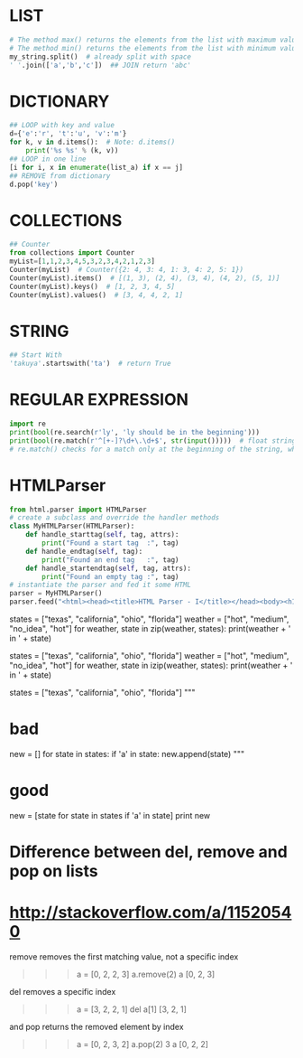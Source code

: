 # LIST
```python
# The method max() returns the elements from the list with maximum value
# The method min() returns the elements from the list with minimum value.
my_string.split()  # already split with space
' '.join(['a','b','c'])  ## JOIN return 'abc'
```
# DICTIONARY
``` python
## LOOP with key and value
d={'e':'r', 't':'u', 'v':'m'}
for k, v in d.items():  # Note: d.items()
    print('%s %s' % (k, v))
## LOOP in one line
[i for i, x in enumerate(list_a) if x == j]
## REMOVE from dictionary
d.pop('key')
```
# COLLECTIONS
```python
## Counter
from collections import Counter
myList=[1,1,2,3,4,5,3,2,3,4,2,1,2,3]
Counter(myList)  # Counter({2: 4, 3: 4, 1: 3, 4: 2, 5: 1})
Counter(myList).items()  # [(1, 3), (2, 4), (3, 4), (4, 2), (5, 1)]
Counter(myList).keys()  # [1, 2, 3, 4, 5]
Counter(myList).values()  # [3, 4, 4, 2, 1]
```
# STRING
```python
## Start With
'takuya'.startswith('ta')  # return True
```
# REGULAR EXPRESSION
```python
import re
print(bool(re.search(r'ly', 'ly should be in the beginning')))
print(bool(re.match(r'^[+-]?\d+\.\d+$', str(input()))))  # float string
# re.match() checks for a match only at the beginning of the string, while re.search() checks for a match anywhere in the string
```
# HTMLParser
```python
from html.parser import HTMLParser
# create a subclass and override the handler methods
class MyHTMLParser(HTMLParser):
    def handle_starttag(self, tag, attrs):
        print("Found a start tag  :", tag)
    def handle_endtag(self, tag):
        print("Found an end tag   :", tag)
    def handle_startendtag(self, tag, attrs):
        print("Found an empty tag :", tag)
# instantiate the parser and fed it some HTML
parser = MyHTMLParser()
parser.feed("<html><head><title>HTML Parser - I</title></head><body><h1>HackerRank</h1><br /></body></html>")
```

states = ["texas", "california", "ohio", "florida"]
weather = ["hot", "medium", "no_idea", "hot"]
for weather, state in zip(weather, states):
    print(weather + ' in ' + state)



states = ["texas", "california", "ohio", "florida"]
weather = ["hot", "medium", "no_idea", "hot"]
for weather, state in izip(weather, states):
    print(weather + ' in ' + state)



states = ["texas", "california", "ohio", "florida"]
"""
# bad
new = []
for state in states:
    if 'a' in state:
        new.append(state)
"""
# good
new = [state for state in states if 'a' in state]
print new


# Difference between del, remove and pop on lists
# http://stackoverflow.com/a/11520540

remove removes the first matching value, not a specific index
>>> a = [0, 2, 2, 3]
>>> a.remove(2)
>>> a
[0, 2, 3]

del removes a specific index
>>> a = [3, 2, 2, 1]
>>> del a[1]
[3, 2, 1]

and pop returns the removed element by index
>>> a = [0, 2, 3, 2]
>>> a.pop(2)
3
>>> a
[0, 2, 2]
